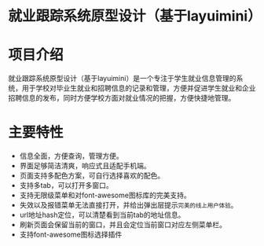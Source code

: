 就业跟踪系统原型设计（基于layuimini）
===============
# 项目介绍
就业跟踪系统原型设计（基于layuimini）是一个专注于学生就业信息管理的系统，用于学校对毕业生就业和招聘信息的记录和管理，方便并促进学生就业和企业招聘信息的发布，同时方便学校方面对就业情况的把握，方便快捷地管理。
# 主要特性
* 信息全面，方便查询，管理方便。
* 界面足够简洁清爽，响应式且适配手机端。
* 页面支持多配色方案，可自行选择喜欢的配色。
* 支持多tab，可以打开多窗口。
* 支持无限级菜单和对font-awesome图标库的完美支持。
* 失效以及报错菜单无法直接打开，并给出弹出层提示`完美的线上用户体验`。
* url地址hash定位，可以清楚看到当前tab的地址信息。
* 刷新页面会保留当前的窗口，并且会定位当前窗口对应左侧菜单栏。
* 支持font-awesome图标选择插件
